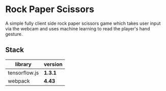 # Rock Paper Scissors

A simple fully client side rock paper scissors game which takes user input via the webcam and uses machine learning to read the player's hand gesture.

## Stack

| library       | version   |
| ------------- | --------- |
| tensorflow.js | **1.3.1** |
| webpack       | **4.43**  |
